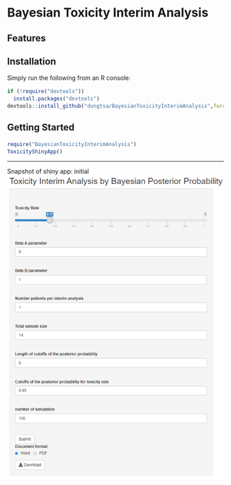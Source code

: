 # Bayesian Toxicity Interim Analysis 
 
 

## Features

 

## Installation

Simply run the following from an R console:

```r
if (!require("devtools"))
  install.packages("devtools")
devtools::install_github("dungtsa/BayesianToxicityInterimAnalysis",force = TRUE)
```

## Getting Started

```r
require("BayesianToxicityInterimAnalysis")
ToxicityShinyApp()
```
-------------------------------
Snapshot of shiny app: initial 
![snapshot of shiny app: initial](inst/img/ToxicityUIscreenshot.png)

 
